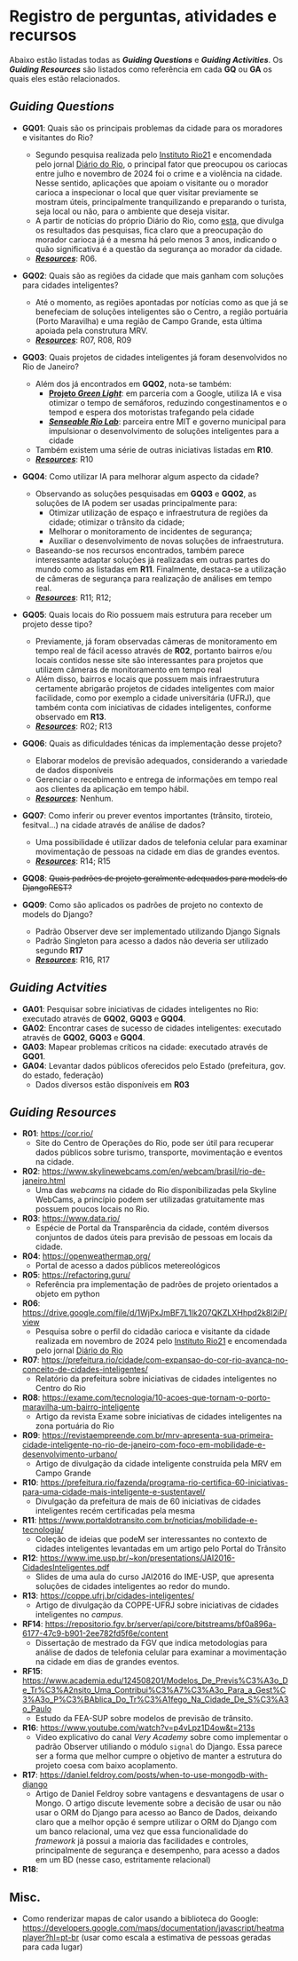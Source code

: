 # Registro de perguntas, atividades e recursos
Abaixo estão listadas todas as ***Guiding Questions*** e ***Guiding Activities***. Os ***Guiding Resources*** são listados como referência em cada **GQ** ou **GA** os quais eles estão relacionados.


## *Guiding Questions*
- **GQ01**: Quais são os principais problemas da cidade para os moradores e visitantes do Rio?
  - Segundo pesquisa realizada pelo [Instituto Rio21](https://rio21.org/) e encomendada pelo jornal [Diário do Rio](https://diariodorio.com), o principal fator que preocupou os cariocas entre julho e novembro de 2024 foi o crime e a violência na cidade. Nesse sentido, aplicações que apoiam o visitante ou o morador carioca a inspecionar o local que quer visitar previamente se mostram úteis, principalmente tranquilizando e preparando o turista, seja local ou não, para o ambiente que deseja visitar.
  - A partir de notícias do próprio Diário do Rio, como [esta](https://diariodorio.com/pesquisa-aponta-seguranca-e-conservacao-como-principais-problemas-do-rio/), que divulga os resultados das pesquisas, fica claro que a preocupação do morador carioca já é a mesma há pelo menos 3 anos, indicando o quão significativa é a questão da segurança ao morador da cidade.
  - ***[Resources](#guiding-resources)***: R06.

- **GQ02**: Quais são as regiões da cidade que mais ganham com soluções para cidades inteligentes?
  - Até o momento, as regiões apontadas por notícias como as que já se benefeciam de soluções inteligentes são o Centro, a região portuária (Porto Maravilha) e uma região de Campo Grande, esta última apoiada pela construtura MRV.
  - ***[Resources](#guiding-resources)***: R07, R08, R09

- **GQ03**: Quais projetos de cidades inteligentes já foram desenvolvidos no Rio de Janeiro?
  - Além dos já encontrados em **GQ02**, nota-se também:
    - [**Projeto *Green Light***](https://diariodorio.com/conheca-a-tecnologia-de-ia-que-esta-reduzindo-o-tempo-de-espera-nos-sinais-de-transito-do-rio): em parceria com a Google, utiliza IA e visa otimizar o tempo de semáforos, reduzindo congestinamentos e o tempod e espera dos motoristas trafegando pela cidade
    - [***Senseable Rio Lab***](https://prefeitura.rio/ciencia-e-tecnologia/prefeitura-do-rio-assina-convenio-inedito-na-america-do-sul-para-utilizar-de-inteligencia-artificial-em-projetos-urbanos/): parceira entre MIT e governo municipal para impulsionar o desenvolvimento de soluções inteligentes para a cidade
  - Também existem uma série de outras iniciativas listadas em **R10**.
  - ***[Resources](#guiding-resources)***: R10

- **GQ04**: Como utilizar IA para melhorar algum aspecto da cidade?
  - Observando as soluções pesquisadas em **GQ03** e **GQ02**, as soluções de IA podem ser usadas principalmente para: 
    - Otimizar utilização de espaço e infraestrutura de regiões da cidade; otimizar o trânsito da cidade; 
    - Melhorar o monitoramento de incidentes de segurança; 
    - Auxiliar o desenvolvimento de novas soluções de infraestrutura.
  - Baseando-se nos recursos encontrados, também parece interessante adaptar soluções já realizadas em outras partes do mundo como as listadas em **R11**. Finalmente, destaca-se a utilização de câmeras de segurança para realização de análises em tempo real.
  - ***[Resources](#guiding-resources)***: R11; R12;

- **GQ05**: Quais locais do Rio possuem mais estrutura para receber um projeto desse tipo?
  - Previamente, já foram observadas câmeras de monitoramento em tempo real de fácil acesso através de **R02**, portanto bairros e/ou locais contidos nesse site são interessantes para projetos que utilizem câmeras de monitoramento em tempo real
  - Além disso, bairros e locais que possuem mais infraestrutura certamente abrigarão projetos de cidades inteligentes com maior facilidade, como por exemplo a cidade universitária (UFRJ), que também conta com iniciativas de cidades inteligentes, conforme observado em **R13**.
  - ***[Resources](#guiding-resources)***: R02; R13
  
- **GQ06**: Quais as dificuldades ténicas da implementação desse projeto?
  - Elaborar modelos de previsão adequados, considerando a variedade de dados disponíveis
  - Gerenciar o recebimento e entrega de informações em tempo real aos clientes da aplicação em tempo hábil.
  - ***[Resources](#guiding-resources)***: Nenhum.

- **GQ07**: Como inferir ou prever eventos importantes (trânsito, tiroteio, fesitval...) na cidade através de análise de dados?
  - Uma possibilidade é utilizar dados de telefonia celular para examinar movimentação de pessoas na cidade em dias de grandes eventos.
  - ***[Resources](#guiding-resources)***: R14; R15
  
- **GQ08**: ~~Quais padrões de projeto geralmente adequados para models do DjangoREST?~~
- **GQ09**: Como são aplicados os padrões de projeto no contexto de models do Django?
  - Padrão Observer deve ser implementado utilizando Django Signals
  - Padrão Singleton para acesso a dados não deveria ser utilizado segundo **R17**
  - ***[Resources](#guiding-resources)***: R16, R17


## *Guiding Actvities*
- **GA01**: Pesquisar sobre iniciativas de cidades inteligentes no Rio: executado através de **GQ02**, **GQ03** e **GQ04**.
- **GA02**: Encontrar cases de sucesso de cidades inteligentes: executado através de **GQ02**, **GQ03** e **GQ04**.
- **GA03**: Mapear problemas críticos na cidade: executado através de **GQ01**.
- **GA04**: Levantar dados públicos oferecidos pelo Estado (prefeitura, gov. do estado, federação)
  - Dados diversos estão disponíveis em **R03**

## *Guiding Resources*
- **R01**: https://cor.rio/
  - Site do Centro de Operações do Rio, pode ser útil para recuperar dados públicos sobre turismo, transporte, movimentação e eventos na cidade.
- **R02**: https://www.skylinewebcams.com/en/webcam/brasil/rio-de-janeiro.html
  - Uma das *webcams* na cidade do Rio disponibilizadas pela Skyline WebCams, a princípio podem ser utilizadas gratuitamente mas possuem poucos locais no Rio.
- **R03**: https://www.data.rio/
  - Espécie de Portal da Transparência da cidade, contém diversos conjuntos de dados úteis para previsão de pessoas em locais da cidade.
- **R04**: https://openweathermap.org/
  - Portal de acesso a dados públicos metereológicos
- **R05**: https://refactoring.guru/
  - Referência pra implementação de padrões de projeto orientados a objeto em python
- **R06**: https://drive.google.com/file/d/1WjPxJmBF7L1lk207QKZLXHhpd2k8l2iP/view
  - Pesquisa sobre o perfil do cidadão carioca e visitante da cidade realizada em novembro de 2024 pelo [Instituto Rio21](https://rio21.org/) e encomendada pelo jornal [Diário do Rio](https://diariodorio.com)
- **R07**: https://prefeitura.rio/cidade/com-expansao-do-cor-rio-avanca-no-conceito-de-cidades-inteligentes/
  - Relatório da prefeitura sobre iniciativas de cidades inteligentes no Centro do Rio
- **R08**: https://exame.com/tecnologia/10-acoes-que-tornam-o-porto-maravilha-um-bairro-inteligente
  - Artigo da revista Exame sobre iniciativas de cidades inteligentes na zona portuária do Rio
- **R09**: https://revistaempreende.com.br/mrv-apresenta-sua-primeira-cidade-inteligente-no-rio-de-janeiro-com-foco-em-mobilidade-e-desenvolvimento-urbano/
  - Artigo de divulgação da cidade inteligente construída pela MRV em Campo Grande
- **R10**: https://prefeitura.rio/fazenda/programa-rio-certifica-60-iniciativas-para-uma-cidade-mais-inteligente-e-sustentavel/
  - Divulgação da prefeitura de mais de 60 iniciativas de cidades inteligentes recém certificadas pela mesma
- **R11**: https://www.portaldotransito.com.br/noticias/mobilidade-e-tecnologia/
  - Coleção de ideias que podeM ser interessantes no contexto de cidades inteligentes levantadas em um artigo pelo Portal do Trânsito
- **R12**: https://www.ime.usp.br/~kon/presentations/JAI2016-CidadesInteligentes.pdf
  - Slides de uma aula do curso JAI2016 do IME-USP, que apresenta soluções de cidades inteligentes ao redor do mundo.
- **R13**: https://coppe.ufrj.br/cidades-inteligentes/
  - Artigo de divulgação da COPPE-UFRJ sobre iniciativas de cidades inteligentes no *campus*.
- **RF14**: https://repositorio.fgv.br/server/api/core/bitstreams/bf0a896a-6177-47c9-b901-2ee782fd5f6e/content
  - Dissertação de mestrado da FGV que indica metodologias para análise de dados de telefonia celular para examinar a movimentação na cidade em dias de grandes eventos.
- **RF15**: https://www.academia.edu/124508201/Modelos_De_Previs%C3%A3o_De_Tr%C3%A2nsito_Uma_Contribui%C3%A7%C3%A3o_Para_a_Gest%C3%A3o_P%C3%BAblica_Do_Tr%C3%A1fego_Na_Cidade_De_S%C3%A3o_Paulo
  - Estudo da FEA-SUP sobre modelos de previsão de trânsito.
- **R16**: https://www.youtube.com/watch?v=p4vLpz1D4ow&t=213s
  - Video explicativo do canal *Very Academy* sobre como implementar o padrão Observer utiliando o módulo `signal` do Django. Essa parece ser a forma que melhor cumpre o objetivo de manter a estrutura do projeto coesa com baixo acoplamento.
- **R17**: https://daniel.feldroy.com/posts/when-to-use-mongodb-with-django
  - Artigo de Daniel Feldroy sobre vantagens e desvantagens de usar o Mongo. O artigo discute levemente sobre a decisão de usar ou não usar o ORM do Django para acesso ao Banco de Dados, deixando claro que a melhor opção é sempre utilizar o ORM do Django com um banco relacional, uma vez que essa funcionalidade do *framework* já possui a maioria das facilidades e controles, principalmente de segurança e desempenho, para acesso a dados em um BD (nesse caso, estritamente relacional)
- **R18**: 

## Misc.
- Como renderizar mapas de calor usando a biblioteca do Google: https://developers.google.com/maps/documentation/javascript/heatmaplayer?hl=pt-br (usar como escala a estimativa de pessoas geradas para cada lugar)